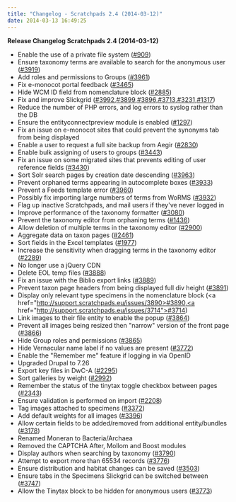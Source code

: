 ```yaml
---
title: "Changelog - Scratchpads 2.4 (2014-03-12)"
date: 2014-03-13 16:49:25
---
```


<strong>Release Changelog
Scratchpads 2.4 (2014-03-12)</strong>

- Enable the use of a private file system (<a href="http://support.scratchpads.eu/issues/909">#909</a>)
- Ensure taxonomy terms are available to search for the anonymous user (<a href="http://support.scratchpads.eu/issues/3919">#3919</a>)
- Add roles and permissions to Groups (<a href="http://support.scratchpads.eu/issues/3961">#3961</a>)
- Fix e-monocot portal feedback (<a href="http://support.scratchpads.eu/issues/3465">#3465</a>)
- Hide WCM ID field from nomenclature block (<a href="http://support.scratchpads.eu/issues/2885">#2885</a>)
- Fix and improve Slickgrid (<a href="http://support.scratchpads.eu/issues/3992">#3992</a>,<a href="http://support.scratchpads.eu/issues/3899">#3899</a>,<a href="http://support.scratchpads.eu/issues/3896">#3896</a>,<a href="http://support.scratchpads.eu/issues/3713">#3713</a>,<a href="http://support.scratchpads.eu/issues/3231">#3231</a>,<a href="http://support.scratchpads.eu/issues/1317">#1317</a>)
- Reduce the number of PHP errors, and log errors to syslog rather than the DB
- Ensure the entityconnectpreview module is enabled (<a href="http://support.scratchpads.eu/issues/1297">#1297</a>)
- Fix an issue on e-monocot sites that could prevent the synonyms tab from being displayed
- Enable a user to request a full site backup from Aegir (<a href="http://support.scratchpads.eu/issues/2830">#2830</a>)
- Enable bulk assigning of users to groups (<a href="http://support.scratchpads.eu/issues/3443">#3443</a>)
- Fix an issue on some migrated sites that prevents editing of user reference fields (<a href="http://support.scratchpads.eu/issues/3430">#3430</a>)
- Sort Solr search pages by creation date descending (<a href="http://support.scratchpads.eu/issues/3963">#3963</a>)
- Prevent orphaned terms appearing in autocomplete boxes (<a href="http://support.scratchpads.eu/issues/3933">#3933</a>)
- Prevent a Feeds template error (<a href="http://support.scratchpads.eu/issues/3960">#3960</a>)
- Possibly fix importing large numbers of terms from WoRMS (<a href="http://support.scratchpads.eu/issues/3932">#3932</a>)
- Flag up inactive Scratchpads, and mail users if they've never logged in
- Improve performance of the taxonomy formatter (<a href="http://support.scratchpads.eu/issues/3080">#3080</a>)
- Prevent the taxonomy editor from orphaning terms (<a href="http://support.scratchpads.eu/issues/1436">#1436</a>)
- Allow deletion of multiple terms in the taxonomy editor (<a href="http://support.scratchpads.eu/issues/2900">#2900</a>)
- Aggregate data on taxon pages (<a href="http://support.scratchpads.eu/issues/2461">#2461</a>)
- Sort fields in the Excel templates (<a href="http://support.scratchpads.eu/issues/1977">#1977</a>)
- Increase the sensitivity when dragging terms in the taxonomy editor (<a href="http://support.scratchpads.eu/issues/2289">#2289</a>)
- No longer use a jQuery CDN
- Delete EOL temp files (<a href="http://support.scratchpads.eu/issues/3888">#3888</a>)
- Fix an issue with the Biblio export links (<a href="http://support.scratchpads.eu/issues/3889">#3889</a>)
- Prevent taxon page headers from being displayed full div height (<a href="http://support.scratchpads.eu/issues/3891">#3891</a>)
- Display only relevant type specimens in the nomenclature block (<a href="http://support.scratchpads.eu/issues/3890>#3890,<a href="http://support.scratchpads.eu/issues/3714">#3714</a>)
- Link images to their file entity to enable the popup (<a href="http://support.scratchpads.eu/issues/3864">#3864</a>)
- Prevent all images being resized then "narrow" version of the front page (<a href="http://support.scratchpads.eu/issues/3866">#3866</a>)
- Hide Group roles and permissions (<a href="http://support.scratchpads.eu/issues/3865">#3865</a>)
- Hide Vernacular name label if no values are present (<a href="http://support.scratchpads.eu/issues/3772">#3772</a>)
- Enable the "Remember me" feature if logging in via OpenID
- Upgraded Drupal to 7.26
- Export key files in DwC-A (<a href="http://support.scratchpads.eu/issues/2295">#2295</a>)
- Sort galleries by weight (<a href="http://support.scratchpads.eu/issues/2992">#2992</a>)
- Remember the status of the tinytax toggle checkbox between pages (<a href="http://support.scratchpads.eu/issues/2343">#2343</a>)
- Ensure validation is performed on import (<a href="http://support.scratchpads.eu/issues/2208">#2208</a>)
- Tag images attached to specimens (<a href="http://support.scratchpads.eu/issues/3372">#3372</a>)
- Add default weights for all images (<a href="http://support.scratchpads.eu/issues/3396">#3396</a>)
- Allow certain fields to be added/removed from additional entity/bundles (<a href="http://support.scratchpads.eu/issues/3178">#3178</a>)
- Renamed Moneran to Bacteria/Archaea
- Removed the CAPTCHA After, Mollom and Boost modules
- Display authors when searching by taxonomy (<a href="http://support.scratchpads.eu/issues/3790">#3790</a>)
- Attempt to export more than 65534 records (<a href="http://support.scratchpads.eu/issues/3776">#3776</a>)
- Ensure distribution and habitat changes can be saved (<a href="http://support.scratchpads.eu/issues/3503">#3503</a>)
- Ensure tabs in the Specimens Slickgrid can be switched between (<a href="http://support.scratchpads.eu/issues/3747">#3747</a>)
- Allow the Tinytax block to be hidden for anonymous users (<a href="http://support.scratchpads.eu/issues/3773">#3773</a>)

